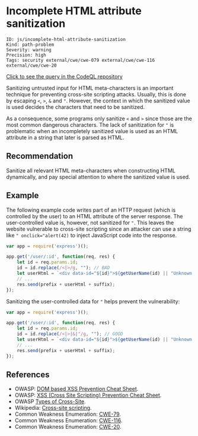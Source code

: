 # Incomplete HTML attribute sanitization

```
ID: js/incomplete-html-attribute-sanitization
Kind: path-problem
Severity: warning
Precision: high
Tags: security external/cwe/cwe-079 external/cwe/cwe-116 external/cwe/cwe-20

```
[Click to see the query in the CodeQL repository](https://github.com/github/codeql/tree/main/javascript/ql/src/Security/CWE-116/IncompleteHtmlAttributeSanitization.ql)

Sanitizing untrusted input for HTML meta-characters is an important technique for preventing cross-site scripting attacks. Usually, this is done by escaping `<`, `>`, `&` and `"`. However, the context in which the sanitized value is used decides the characters that need to be sanitized.

As a consequence, some programs only sanitize `<` and `>` since those are the most common dangerous characters. The lack of sanitization for `"` is problematic when an incompletely sanitized value is used as an HTML attribute in a string that later is parsed as HTML.


## Recommendation
Sanitize all relevant HTML meta-characters when constructing HTML dynamically, and pay special attention to where the sanitized value is used.


## Example
The following example code writes part of an HTTP request (which is controlled by the user) to an HTML attribute of the server response. The user-controlled value is, however, not sanitized for `"`. This leaves the website vulnerable to cross-site scripting since an attacker can use a string like `" onclick="alert(42)` to inject JavaScript code into the response.


```javascript
var app = require('express')();

app.get('/user/:id', function(req, res) {
	let id = req.params.id;
	id = id.replace(/<|>/g, ""); // BAD
	let userHtml = `<div data-id="${id}">${getUserName(id) || "Unknown name"}</div>`;
	// ...
	res.send(prefix + userHtml + suffix);
});

```
Sanitizing the user-controlled data for `"` helps prevent the vulnerability:


```javascript
var app = require('express')();

app.get('/user/:id', function(req, res) {
	let id = req.params.id;
	id = id.replace(/<|>|&|"/g, ""); // GOOD
	let userHtml = `<div data-id="${id}">${getUserName(id) || "Unknown name"}</div>`;
	// ...
	res.send(prefix + userHtml + suffix);
});

```

## References
* OWASP: [DOM based XSS Prevention Cheat Sheet](https://cheatsheetseries.owasp.org/cheatsheets/DOM_based_XSS_Prevention_Cheat_Sheet.html).
* OWASP: [XSS (Cross Site Scripting) Prevention Cheat Sheet](https://cheatsheetseries.owasp.org/cheatsheets/Cross_Site_Scripting_Prevention_Cheat_Sheet.html).
* OWASP [Types of Cross-Site](https://owasp.org/www-community/Types_of_Cross-Site_Scripting).
* Wikipedia: [Cross-site scripting](http://en.wikipedia.org/wiki/Cross-site_scripting).
* Common Weakness Enumeration: [CWE-79](https://cwe.mitre.org/data/definitions/79.html).
* Common Weakness Enumeration: [CWE-116](https://cwe.mitre.org/data/definitions/116.html).
* Common Weakness Enumeration: [CWE-20](https://cwe.mitre.org/data/definitions/20.html).